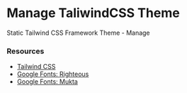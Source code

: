 # Manage TaliwindCSS Theme

Static Tailwind CSS Framework Theme - Manage

### Resources

- [Tailwind CSS](https://tailwindcss.com)
- [Google Fonts: Righteous](https://fonts.google.com/specimen/Righteous)
- [Google Fonts: Mukta](https://fonts.google.com/specimen/Mukta)

<!--

---

### Source

[Landing Page with Tailwind CSS](https://youtu.be/dFgzHOX84xQ?si=GGdJf1Pd8Lv_kB7o)

-->
